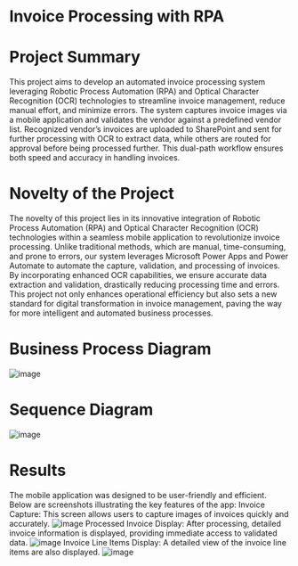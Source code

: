 # Invoice Processing with RPA

# Project Summary 
This project aims to develop an automated invoice processing system leveraging Robotic Process Automation (RPA) and Optical Character Recognition (OCR) technologies to streamline invoice management, reduce manual effort, and minimize errors. The system captures invoice images via a mobile application and validates the vendor against a predefined vendor list. Recognized vendor’s invoices are uploaded to SharePoint and sent for further processing with OCR to extract data, while others are routed for approval before being processed further. This dual-path workflow ensures both speed and accuracy in handling invoices.

# Novelty of the Project
The novelty of this project lies in its innovative integration of Robotic Process Automation (RPA) and Optical Character Recognition (OCR) technologies within a seamless mobile application to revolutionize invoice processing. Unlike traditional methods, which are manual, time-consuming, and prone to errors, our system leverages Microsoft Power Apps and Power Automate to automate the capture, validation, and processing of invoices. By incorporating  enhanced OCR capabilities, we ensure accurate data extraction and validation, drastically reducing processing time and errors. This project not only enhances operational efficiency but also sets a new standard for digital transformation in invoice management, paving the way for more intelligent and automated business processes.

# Business Process Diagram
![image](https://github.com/maheensohail1/InvoiceProcessing/assets/54958875/dbf82d68-1ff1-4289-a114-26fb0f1201e2)

# Sequence Diagram
![image](https://github.com/maheensohail1/InvoiceProcessing/assets/54958875/650bf23c-c81b-4a4c-a914-3326505ee601)

# Results
The mobile application was designed to be user-friendly and efficient. Below are screenshots illustrating the key features of the app:
Invoice Capture: This screen allows users to capture images of invoices quickly and accurately.
![image](https://github.com/maheensohail1/InvoiceProcessing/assets/54958875/c2907a54-b772-458c-988b-e9f226de5897)
Processed Invoice Display: After processing, detailed invoice information is displayed, providing immediate access to validated data.
![image](https://github.com/maheensohail1/InvoiceProcessing/assets/54958875/5aff3d2f-3fb9-4769-8982-9be5338e3f3f)
Invoice Line Items Display: A detailed view of the invoice line items are also displayed.
![image](https://github.com/maheensohail1/InvoiceProcessing/assets/54958875/b6eed505-10d7-4a5d-964d-376c31ca3339)


  




